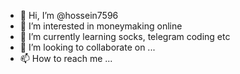 - 👋 Hi, I’m @hossein7596
- 👀 I’m interested in moneymaking online
- 🌱 I’m currently learning socks, telegram coding etc
- 💞️ I’m looking to collaborate on ...
- 📫 How to reach me ...

<!---
hossein7596/hossein7596 is a ✨ special ✨ repository because its `README.md` (this file) appears on your GitHub profile.
You can click the Preview link to take a look at your changes.
--->
